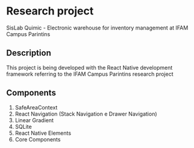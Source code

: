 # Research project
SisLab Quimic - Electronic warehouse for inventory management at IFAM Campus Parintins
## Description
This project is being developed with the React Native development framework referring to the IFAM Campus Parintins research project
## Components
1. SafeAreaContext
2. React Navigation (Stack Navigation e Drawer Navigation)
3. Linear Gradient
4. SQLite
5. React Native Elements
6. Core Components

